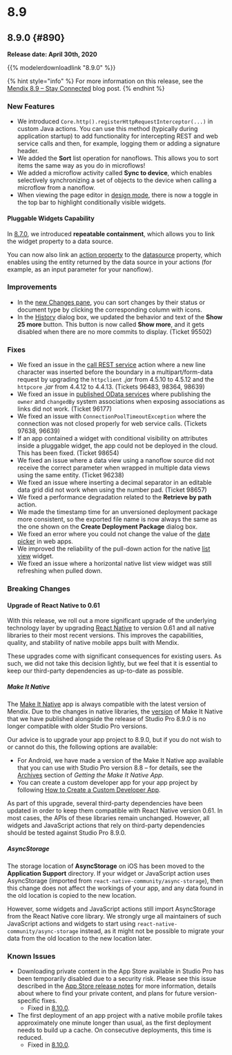 # 8.9

## 8.9.0 {#890}

**Release date: April 30th, 2020**

{{% modelerdownloadlink "8.9.0" %}}

{% hint style="info" %}
For more information on this release, see the [Mendix 8.9 – Stay Connected](https://www.mendix.com/blog/mendix-8-9-stay-connected/) blog post.
{% endhint %}

### New Features

* We introduced `Core.http().registerHttpRequestInterceptor(...)` in custom Java actions. You can use this method (typically during application startup) to add functionality for intercepting REST and web service calls and then, for example, logging them or adding a signature header.
* We added the **Sort** list operation for nanoflows. This allows you to sort items the same way as you do in microflows!
* We added a microflow activity called **Sync to device**, which enables selectively synchronizing a set of objects to the device when calling a microflow from a nanoflow.
* When viewing the page editor in [design mode](/refguide/page#design-mode), there is now a toggle in the top bar to highlight conditionally visible widgets.

#### Pluggable Widgets Capability

In [8.7.0](8.7#capability), we introduced **repeatable containment**, which allows you to link the widget property to a data source.

You can now also link an [action property](/apidocs-mxsdk/apidocs/property-types-pluggable-widgets#action) to the [datasource](/apidocs-mxsdk/apidocs/property-types-pluggable-widgets#datasource) property, which enables using the entity returned by the data source in your actions (for example, as an input parameter for your nanoflow).

### Improvements

* In the [new Changes pane](/refguide/preferences-dialog#new-changes), you can sort changes by their status or document type by clicking the corresponding column with icons. 
* In the [History](/refguide/history-dialog) dialog box, we updated the behavior and text of the **Show 25 more** button. This button is now called **Show more**, and it gets disabled when there are no more commits to display. (Ticket 95502)

### Fixes

* We fixed an issue in the [call REST service](/refguide/call-rest-action) action where a new line character was inserted before the boundary in a multipart/form-data request by upgrading the `httpclient` *.jar* from 4.5.10 to 4.5.12 and the `httpcore` *.jar* from 4.4.12 to 4.4.13. (Tickets 96483, 98364, 98639)
* We fixed an issue in [published OData services](/refguide/published-odata-services) where publishing the `owner` and `changedBy` system associations when exposing associations as links did not work. (Ticket 96177)
* We fixed an issue with `ConnectionPoolTimeoutException` where the connection was not closed properly for web service calls. (Tickets 97638, 96639)
* If an app contained a widget with conditional visibility on attributes inside a pluggable widget, the app could not be deployed in the cloud. This has been fixed. (Ticket 98654)
* We fixed an issue where a data view using a nanoflow source did not receive the correct parameter when wrapped in multiple data views using the same entity. (Ticket 96238)
* We fixed an issue where inserting a decimal separator in an editable data grid did not work when using the number pad. (Ticket 98657)
* We fixed a performance degradation related to the **Retrieve by path** action.
* We made the timestamp time for an unversioned deployment package more consistent, so the exported file name is now always the same as the one shown on the **Create Deployment Package** dialog box.
* We fixed an error where you could not change the value of the [date picker](/refguide/date-picker) in web apps.
* We improved the reliability of the pull-down action for the native [list view](/refguide/native-styling-refguide#list-view) widget.
* We fixed an issue where a horizontal native list view widget was still refreshing when pulled down.

### Breaking Changes

#### Upgrade of React Native to 0.61

With this release, we roll out a more significant upgrade of the underlying technology layer by upgrading [React Native](https://reactnative.dev/) to version 0.61 and all native libraries to their most recent versions. This improves the capabilities, quality, and stability of native mobile apps built with Mendix.

These upgrades come with significant consequences for existing users. As such, we did not take this decision lightly, but we feel that it is essential to keep our third-party dependencies as up-to-date as possible.

##### Make It Native

The [Make It Native](/refguide/getting-the-make-it-native-app) app is always compatible with the latest version of Mendix. Due to the changes in native libraries, the [version](/releasenotes/mobile/make-it-native-app#two-zero-zero) of Make It Native that we have published alongside the release of Studio Pro 8.9.0 is no longer compatible with older Studio Pro versions.

Our advice is to upgrade your app project to 8.9.0, but if you do not wish to or cannot do this, the following options are available:

* For Android, we have made a version of the Make It Native app available that you can use with Studio Pro version 8.8 – for details, see the [Archives](/refguide/getting-the-make-it-native-app#archives) section of *Getting the Make It Native App*.
* You can create a custom developer app for your app project by following [How to Create a Custom Developer App](/howto/mobile/how-to-devapps).

As part of this upgrade, several third-party dependencies have been updated in order to keep them compatible with React Native version 0.61. In most cases, the APIs of these libraries remain unchanged. However, all widgets and JavaScript actions that rely on third-party dependencies should be tested against Studio Pro 8.9.0.

##### AsyncStorage

The storage location of **AsyncStorage** on iOS has been moved to the **Application Support** directory. If your widget or JavaScript action uses AsyncStorage (imported from `react-native-community/async-storage`), then this change does not affect the workings of your app, and any data found in the old location is copied to the new location.

However, some widgets and JavaScript actions still import AsyncStorage from the React Native core library. We strongly urge all maintainers of such JavaScript actions and widgets to start using `react-native-community/async-storage` instead, as it might not be possible to migrate your data from the old location to the new location later.

### Known Issues

* Downloading private content in the App Store available in Studio Pro has been temporarily disabled due to a security risk. Please see this issue described in the [App Store release notes](../app-store/index#private-fix) for more information, details about where to find your private content, and plans for future version-specific fixes.
	* Fixed in [8.10.0](8.10#1400).
* The first deployment of an app project with a native mobile profile takes approximately one minute longer than usual, as the first deployment needs to build up a cache. On consecutive deployments, this time is reduced.
	* Fixed in [8.10.0](8.10#211).
